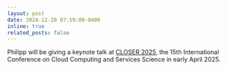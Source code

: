```yaml
---
layout: post
date: 2024-12-20 07:59:00-0400
inline: true
related_posts: false
---
```


Philipp will be giving a keynote talk at [CLOSER 2025](https://closer.scitevents.org), the 15th International Conference on Cloud Computing and Services Science in early April 2025.